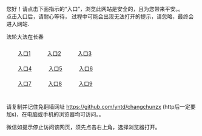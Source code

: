 您好！请点击下面指示的“入口”，浏览此网站是安全的，且为您带来平安。。 <br/>
点击入口后，请耐心等待， 过程中可能会出现无法打开的提示，请忽略，最终会进入网站. </br>

法轮大法在长春<br/>
<div style="padding:10px"><a style="margin:20px" target="_blank" href="https://d20n5n7kccechy.cloudfront.net/2Qpsp?yalwmwy" id="ccLink1" rel="nofollow">入口1</a> <a target="_blank" style="margin:20px" href="https://d1nh8x13yfcrkr.cloudfront.net/2Qpsp?jaayq" id="ccLink2" rel="nofollow">入口2</a> <a style="margin:20px" target="_blank" href="https://d2k47f5bvxv7dm.cloudfront.net/2Qpsp?hzarj" id="ccLink3" rel="nofollow">入口3</a></div>

<div style="padding:10px" ><a style="margin:20px" target="_blank" href="https://d20n5n7kccechy.cloudfront.net/2Qpsp?yalwmwy" id="ccLink4" rel="nofollow">入口4</a> <a style="margin:20px" href="https://d1nh8x13yfcrkr.cloudfront.net/2Qpsp?jaayq" target="_blank" id="ccLink5" rel="nofollow">入口5</a> <a style="margin:20px" href="https://d2k47f5bvxv7dm.cloudfront.net/2Qpsp?hzarj" target="_blank" id="ccLink6" rel="nofollow">入口6</a></div>

<div style="padding:10px"><a style="margin:20px" target="_blank" href="https://d20n5n7kccechy.cloudfront.net/2Qpsp?yalwmwy" id="ccLink7" rel="nofollow">入口7</a> <a style="margin:20px" href="https://d1nh8x13yfcrkr.cloudfront.net/2Qpsp?jaayq" target="_blank" id="ccLink8" rel="nofollow">入口8</a> <a style="margin:20px" target="_blank" href="https://d2k47f5bvxv7dm.cloudfront.net/2Qpsp?hzarj" id="ccLink9" rel="nofollow">入口9</a></div>

<br/>



请复制并记住免翻墙网址 https://github.com/yntd/changchunzx (http后一定要加s)，在电脑或手机的浏览器均可访问。。<br/>

微信如提示停止访问该网页，须先点击右上角，选择浏览器打开。
